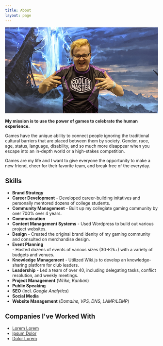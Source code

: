 ```yaml
---
title: About
layout: page
---
```

![Profile Image](/assets/images/prof.png)

**My mission is to use the power of games to celebrate the human experience.**

Games have the unique ability to connect people ignoring the traditional cultural barriers that are placed between them by society. Gender, race, age, status, language, disability, and so much more disappear when you escape into an in-depth world or a high-stakes competition.

Games are my life and I want to give everyone the opportunity to make a new friend, cheer for their favorite team, and break free of the everyday.

## Skills
- **Brand Strategy**
- **Career Development** - Developed career-building initatives and personally mentored dozens of college students.
- **Community Management** - Built up my collegiate gaming community by over 700% over 4 years.
- **Communication**
- **Content Management Systems** - Used Wordpress to build out various project websites.
- **Design** - Created the original brand idenity of my gaming community and consulted on merchandise design.
- **Event Planning**</li> - Hosted dozens of events of various sizes (30->2k+) with a variety of budgets and venues.
- **Knowledge Management** - Utilized Wiki.js to develop an knowledge-sharing platform for club leaders.
- **Leadership** - Led a team of over 40, including delegating tasks, conflict resolution, and weekly meetings.
- **Project Management** (*Wrike, Kanban*)
- **Public Speaking**
- **SEO** (incl. *Google Analytics*)
- **Social Media**
- **Website Management** (*Domains, VPS, DNS, LAMP/LEMP*)


<h2>Companies I've Worked With</h2>

<ul>
	<li><a href="https://github.com/">Lorem Lorem</a></li>
	<li><a href="https://github.com/">Ipsum Dolor</a></li>
	<li><a href="https://github.com/">Dolor Lorem</a></li>
</ul>
